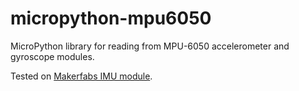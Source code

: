 # micropython-mpu6050
MicroPython library for reading from MPU-6050 accelerometer and gyroscope modules.

Tested on [Makerfabs IMU module](https://www.makerfabs.com/esp32-6-axis-imu.html).
